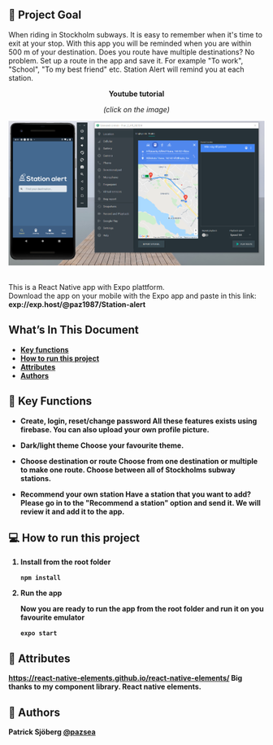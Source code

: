 ## 🚩 Project Goal

When riding in Stockholm subways. It is easy to remember when it's time to exit at your stop. With this app you will be reminded when you are within 500 m of your destination.
Does you route have multiple destinations? No problem. Set up a route in the app and save it. For example "To work", "School", "To my best friend" etc. Station Alert will remind you at each station.

<p align="center">
   <strong> Youtube tutorial</strong>
 </p>
 <p align="center">
   <em> (click on the image)</em>
</p>

<p align="center">
   <a href="https://youtu.be/psBKy4z6ADY" >
      <img src="/images/youtubeimage.png" alt="Youtube Template" width="600"/>
   </a>
</p>


<br/>
This is a React Native app with Expo plattform.

<br/>
Download the app on your mobile with the Expo app and paste in this link: <strong> exp://exp.host/@paz1987/Station-alert <strong/>


## What’s In This Document

- [Key functions](#-key-functions)
- [How to run this project](#-how-to-run-this-project)
- [Attributes](#-attributes)
- [Authors](#-authors)



## 🔔 Key Functions

- **Create, login, reset/change password** All these features exists using firebase. You can also upload your own profile picture.

- **Dark/light theme** Choose your favourite theme.

- **Choose destination or route** Choose from one destination or multiple to make one route. Choose between all of Stockholms subway stations.

- **Recommend your own station** Have a station that you want to add? Please go in to the "Recommend a station" option and send it. We will review it and add it to the app.



## 💻 How to run this project
1. **Install from the root folder**

   ```shell
   npm install

   ```

2. **Run the app**

   Now you are ready to run the app from the root folder and run it on you favourite emulator

   ```sh
   expo start
   ```
 
   
## 👏 Attributes
<a href="https://react-native-elements.github.io/react-native-elements/">https://react-native-elements.github.io/react-native-elements/</a> Big thanks to my component library. React native elements. <br>


## 📓 Authors
Patrick Sjöberg <a href="https://github.com/pazsea">@pazsea</a> <br>


